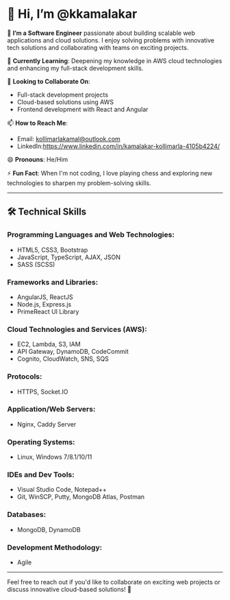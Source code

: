 # 👋 Hi, I’m @kkamalakar

👀 **I’m a Software Engineer** passionate about building scalable web applications and cloud solutions. I enjoy solving problems with innovative tech solutions and collaborating with teams on exciting projects.

🌱 **Currently Learning**: Deepening my knowledge in AWS cloud technologies and enhancing my full-stack development skills.

💞️ **Looking to Collaborate On**: 
- Full-stack development projects
- Cloud-based solutions using AWS
- Frontend development with React and Angular

📫 **How to Reach Me**: 
- Email: kollimarlakamal@outlook.com
- LinkedIn:https://www.linkedin.com/in/kamalakar-kollimarla-4105b4224/

😄 **Pronouns**: He/Him

⚡ **Fun Fact**: When I'm not coding, I love playing chess and exploring new technologies to sharpen my problem-solving skills.

---

## 🛠️ Technical Skills

### **Programming Languages and Web Technologies**:
- HTML5, CSS3, Bootstrap
- JavaScript, TypeScript, AJAX, JSON
- SASS (SCSS)

### **Frameworks and Libraries**:
- AngularJS, ReactJS
- Node.js, Express.js
- PrimeReact UI Library

### **Cloud Technologies and Services (AWS)**:
- EC2, Lambda, S3, IAM
- API Gateway, DynamoDB, CodeCommit
- Cognito, CloudWatch, SNS, SQS

### **Protocols**:
- HTTPS, Socket.IO

### **Application/Web Servers**:
- Nginx, Caddy Server

### **Operating Systems**:
- Linux, Windows 7/8.1/10/11

### **IDEs and Dev Tools**:
- Visual Studio Code, Notepad++
- Git, WinSCP, Putty, MongoDB Atlas, Postman

### **Databases**:
- MongoDB, DynamoDB

### **Development Methodology**:
- Agile

---

Feel free to reach out if you'd like to collaborate on exciting web projects or discuss innovative cloud-based solutions! 🚀
